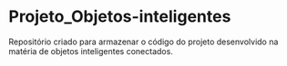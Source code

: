 # Projeto_Objetos-inteligentes
Repositório criado para armazenar o código do projeto desenvolvido na matéria de objetos inteligentes conectados.
